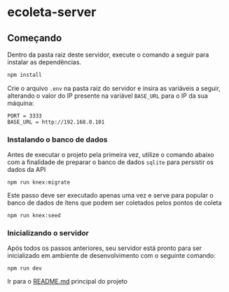 # ecoleta-server

## Começando
Dentro da pasta raiz deste servidor, execute o comando a seguir para instalar as dependências.

```bash
npm install
```

Crie o arquivo `.env` na pasta raiz do servidor e insira as variáveis a seguir, alterando o valor do IP presente na variável `BASE_URL` para o IP da sua máquina:

```text
PORT = 3333
BASE_URL = http://192.168.0.101
```

### Instalando o banco de dados

Antes de executar o projeto pela primeira vez, utilize o comando abaixo com a finalidade de preparar o banco de dados `sqlite` para persistir os dados da API

```
npm run knex:migrate
```

Este passo deve ser executado apenas uma vez e serve para popular o banco de dados de ítens que podem ser coletados pelos pontos de coleta

```
npm run knex:seed
```

### Inicializando o servidor 

Após todos os passos anteriores, seu servidor está pronto para ser inicializado em ambiente de desenvolvimento com o seguinte comando:

```
npm run dev
```

Ir para o [README.md](../README.md) principal do projeto